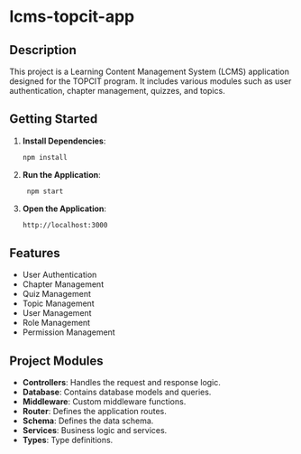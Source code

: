 # lcms-topcit-app

## Description

This project is a Learning Content Management System (LCMS) application designed for the TOPCIT program. It includes various modules such as user authentication, chapter management, quizzes, and topics.

## Getting Started

1. **Install Dependencies**:

   ```sh
   npm install
   ```

2. **Run the Application**:

   ```sh
    npm start
   ```

3. **Open the Application**:
   ```sh
   http://localhost:3000
   ```

## Features

- User Authentication
- Chapter Management
- Quiz Management
- Topic Management
- User Management
- Role Management
- Permission Management

## Project Modules

- **Controllers**: Handles the request and response logic.
- **Database**: Contains database models and queries.
- **Middleware**: Custom middleware functions.
- **Router**: Defines the application routes.
- **Schema**: Defines the data schema.
- **Services**: Business logic and services.
- **Types**: Type definitions.
